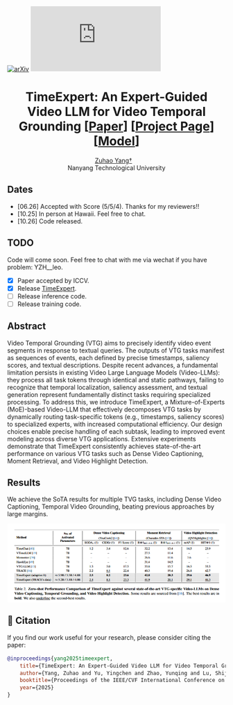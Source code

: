 
[![arXiv](https://img.shields.io/badge/arXiv-2508.01699-b31b1b.svg)](https://arxiv.org/abs/2508.01699)
[![GitHub license](https://badgen.net/github/license/Naereen/Strapdown.js)](https://github.com/Naereen/StrapDown.js/blob/master/LICENSE)

<div align="center">
<h1>TimeExpert: An Expert-Guided Video LLM for Video Temporal Grounding [<a href="https://arxiv.org/abs/2508.01699">Paper</a>] [<a href="https://mwxely.github.io/projects/yang2025time/index">Project Page</a>] [<a href="https://huggingface.co/mwxely/TimeExpert-10B">Model</a>]</h1>

<div>
    <a href='https://mwxely.github.io/' target='_blank'>Zuhao Yang†</a> 
</div>

<div>
    Nanyang Technological University
</div>
</div>

## Dates

- [06.26] Accepted with Score (5/5/4). Thanks for my reviewers!!
- [10.25] In person at Hawaii. Feel free to chat.
- [10.26] Code released.

## TODO

Code will come soon. Feel free to chat with me via wechat if you have problem: YZH__leo.

- [x] Paper accepted by ICCV.
- [x] Release [TimeExpert](https://huggingface.co/mwxely/TimeExpert-10B).
- [ ] Release inference code.
- [ ] Release training code.

## Abstract

Video Temporal Grounding (VTG) aims to precisely identify video event segments in response to textual queries. The outputs of VTG tasks manifest as sequences of events, each defined by precise timestamps, saliency scores, and textual descriptions. Despite recent advances, a fundamental limitation persists in existing Video Large Language Models (Video-LLMs): they process all task tokens through identical and static pathways, failing to recognize that temporal localization, saliency assessment, and textual generation represent fundamentally distinct tasks requiring specialized processing. To address this, we introduce TimeExpert, a Mixture-of-Experts (MoE)-based Video-LLM that effectively decomposes VTG tasks by dynamically routing task-specific tokens (e.g., timestamps, saliency scores) to specialized experts, with increased computational efficiency. Our design choices enable precise handling of each subtask, leading to improved event modeling across diverse VTG applications. Extensive experiments demonstrate that TimeExpert consistently achieves state-of-the-art performance on various VTG tasks such as Dense Video Captioning, Moment Retrieval, and Video Highlight Detection. 

## Results

We achieve the SoTA results for multiple TVG tasks, including Dense Video Captioning, Temporal Video Grounding, beating previous approaches by large margins.

<img src='sota.PNG' align="center">

## :love_you_gesture: Citation

If you find our work useful for your research, please consider citing the paper:

```bibtex
@inproceedings{yang2025timeexpert,
    title={TimeExpert: An Expert-Guided Video LLM for Video Temporal Grounding},
    author={Yang, Zuhao and Yu, Yingchen and Zhao, Yunqing and Lu, Shijian and Bai, Song},
    booktitle={Proceedings of the IEEE/CVF International Conference on Computer Vision},
    year={2025}
}
```
